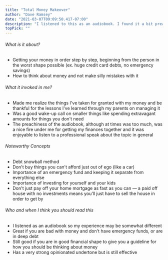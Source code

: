 ```yaml
---
title: "Total Money Makeover"
author: "Dave Ramsey"
date: "2021-03-07T09:09:50.417-07:00"
description: "I listened to this as an audiobook. I found it a bit preach-y, but that's what made it pretty entertaining. It's more about going from being in the worst shape possible with money (lots of debt) to climbing out of that and becoming wealthy."
topPick: ""
---
```


###### What is it about?

- Getting your money in order step by step, beginning from the person in the worst shape possible (ex. huge credit card debts, no emergency savings)
- How to think about money and not make silly mistakes with it

###### What it invoked in me?

- Made me realize the things I've taken for granted with my money and be thankful for the lessons I've learned through my parents on managing it
- Was a good wake-up call on smaller things like spending extravagant amounts for things you don't need
- The preachiness of the audiobook, although at times was too much, was a nice fire under me for getting my finances together and it was enjoyable to listen to a professional speak about the topic in general

###### Noteworthy Concepts

- Debt snowball method
- Don't buy things you can't afford just out of ego (like a car)
- Importance of an emergency fund and keeping it separate from everything else
- Importance of investing for yourself and your kids
- Don't just pay off your home mortgage as fast as you can — a paid off house with no investments means you'll just have to sell the house in order to get by

###### Who and when I think you should read this

- I listened as an audiobook so my experience may be somewhat different
- Great if you are bad with money and don't have emergency funds, or are in deep debt
- Still good if you are in good financial shape to give you a guideline for how you should be thinking about money
- Has a very strong opinionated undertone but is still effective
